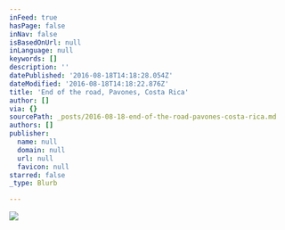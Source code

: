 ```yaml
---
inFeed: true
hasPage: false
inNav: false
isBasedOnUrl: null
inLanguage: null
keywords: []
description: ''
datePublished: '2016-08-18T14:18:28.054Z'
dateModified: '2016-08-18T14:18:22.876Z'
title: 'End of the road, Pavones, Costa Rica'
author: []
via: {}
sourcePath: _posts/2016-08-18-end-of-the-road-pavones-costa-rica.md
authors: []
publisher:
  name: null
  domain: null
  url: null
  favicon: null
starred: false
_type: Blurb

---
```

![](https://the-grid-user-content.s3-us-west-2.amazonaws.com/90c372fb-448b-47e1-ba91-e27b771f24ad.jpg)